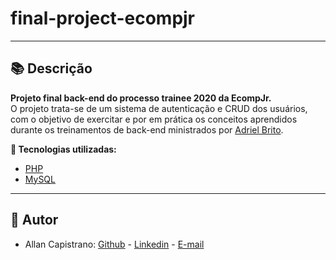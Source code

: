 # final-project-ecompjr

------------

## 📚 Descrição ##
**Projeto final back-end do processo trainee 2020 da EcompJr.** <br/>
O projeto trata-se de um sistema de autenticação e CRUD dos usuários, com o objetivo de exercitar e por em prática os conceitos aprendidos durante os treinamentos de back-end ministrados por [Adriel Brito](https://github.com/asbrito).

**🔗 Tecnologias utilizadas:**
- [PHP](https://www.php.net/)
- [MySQL](https://www.mysql.com/)

------------

## 📌 Autor ##
- Allan Capistrano: [Github](https://github.com/AllanCapistrano) - [Linkedin](https://www.linkedin.com/in/allancapistrano/) - [E-mail](https://mail.google.com/mail/u/0/?view=cm&fs=1&tf=1&source=mailto&to=asantos@ecomp.uefs.br)
